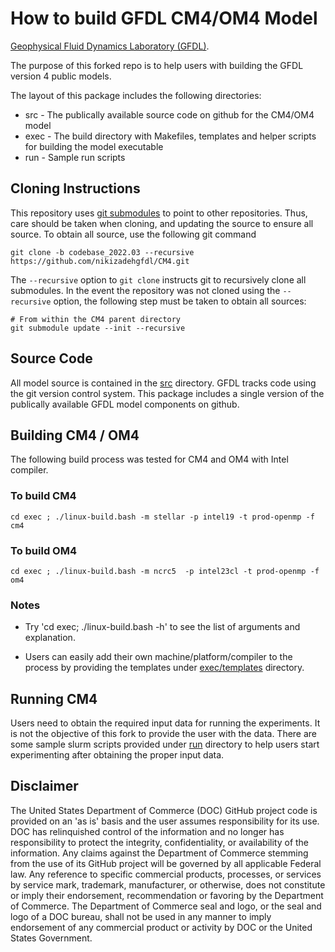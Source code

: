 # How to build GFDL CM4/OM4 Model
[Geophysical Fluid Dynamics Laboratory
(GFDL)](https://www.gfdl.noaa.gov).

The purpose of this forked repo is to help users with building the GFDL version 4 public models.

The layout of this package includes the following directories:

* src  - The publically available source code on github for the CM4/OM4 model
* exec - The build directory with Makefiles, templates and helper scripts for building the model executable
* run  - Sample run scripts

## Cloning Instructions

This repository uses [git
submodules](https://git-scm.com/book/en/v2/Git-Tools-Submodules) to
point to other repositories.  Thus, care should be taken when cloning,
and updating the source to ensure all source.  To obtain all source,
use the following git command

```
git clone -b codebase_2022.03 --recursive https://github.com/nikizadehgfdl/CM4.git
```

The `--recursive` option to `git clone` instructs git to recursively
clone all submodules.  In the event the repository was not cloned
using the `--recursive` option, the following step must be taken to
obtain all sources:

```
# From within the CM4 parent directory
git submodule update --init --recursive
```

## Source Code

All model source is contained in the [src](src) directory.  GFDL
tracks code using the git version control system.  This package
includes a single version of the publically available GFDL model components on github.

## Building CM4 / OM4

The following build process was tested for CM4 and OM4 with Intel compiler.

### To build CM4
```
cd exec ; ./linux-build.bash -m stellar -p intel19 -t prod-openmp -f cm4
```

### To build OM4
```
cd exec ; ./linux-build.bash -m ncrc5  -p intel23cl -t prod-openmp -f om4
```

### Notes

- Try 'cd exec; ./linux-build.bash -h' to see the list of arguments and explanation.

- Users can easily add their own machine/platform/compiler to the process by providing the templates under [exec/templates](exec/templates) directory.

## Running CM4

Users need to obtain the required input data for running the experiments. 
It is not the objective of this fork to provide the user with the data.
There are some sample slurm scripts provided under [run](run) directory
to help users start experimenting after obtaining the proper input data.

## Disclaimer

The United States Department of Commerce (DOC) GitHub project code is
provided on an 'as is' basis and the user assumes responsibility for
its use.  DOC has relinquished control of the information and no
longer has responsibility to protect the integrity, confidentiality,
or availability of the information.  Any claims against the Department
of Commerce stemming from the use of its GitHub project will be
governed by all applicable Federal law.  Any reference to specific
commercial products, processes, or services by service mark,
trademark, manufacturer, or otherwise, does not constitute or imply
their endorsement, recommendation or favoring by the Department of
Commerce.  The Department of Commerce seal and logo, or the seal and
logo of a DOC bureau, shall not be used in any manner to imply
endorsement of any commercial product or activity by DOC or the United
States Government.

